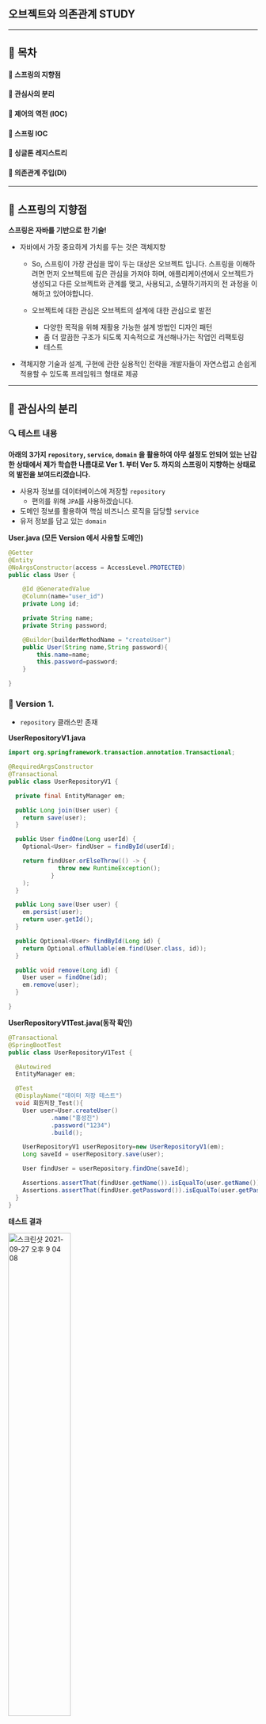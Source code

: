 ## 오브젝트와 의존관계 STUDY
***

## 🎯 목차
#### 📌 스프링의 지향점
#### 📌 관심사의 분리
#### 📌 제어의 역전 (IOC)
#### 📌 스프링 IOC
#### 📌 싱글톤 레지스트리
#### 📌 의존관계 주입(DI)
***
## 🚀 스프링의 지향점
**스프링은 자바를 기반으로 한 기술!**
- 자바에서 가장 중요하게 가치를 두는 것은 객체지향
  - So, 스프링이 가장 관심을 많이 두는 대상은 오브젝트 입니다.
  스프링을 이해하려면 먼저 오브젝트에 깊은 관심을 가져야 하며, 애플리케이션에서 오브젝트가 생성되고
  다른 오브젝트와 관계를 맺고, 사용되고, 소멸하기까지의 전 과정을 이해하고 있어야합니다.
  
  - 오브젝트에 대한 관심은 오브젝트의 설계에 대한 관심으로 발전
    - 다양한 목적을 위해 재활용 가능한 설계 방법인 디자인 패턴
    - 좀 더 깔끔한 구조가 되도록 지속적으로 개선해나가는 작업인 리팩토링
    - 테스트
    
- 객체지향 기술과 설계, 구현에 관한 실용적인 전략을 개발자들이 자연스럽고 손쉽게 적용할 수 있도록 프레임워크 형태로 제공
  

***
## 🚀 관심사의 분리

### 🔍 테스트 내용

**아래의 3가지 `repository`, `service`, `domain` 을 활용하여 아무 설정도 안되어 있는 난감한
상태에서 제가 학습한 나름대로 Ver 1. 부터 Ver 5. 까지의 스프링이 지향하는 상태로의 발전을 보여드리겠습니다.**
- 사용자 정보를 데이터베이스에 저장할 `repository`
  - 편의를 위해 `JPA`를 사용하겠습니다.
- 도메인 정보를 활용하여 핵심 비즈니스 로직을 담당할 `service`
- 유저 정보를 담고 있는 `domain`

**User.java (모든 Version 에서 사용할 도메인)**
```java
@Getter
@Entity
@NoArgsConstructor(access = AccessLevel.PROTECTED)
public class User {

    @Id @GeneratedValue
    @Column(name="user_id")
    private Long id;

    private String name;
    private String password;

    @Builder(builderMethodName = "createUser")
    public User(String name,String password){
        this.name=name;
        this.password=password;
    }

}
```

### 🔧 Version 1. 
- `repository` 클래스만 존재

**UserRepositoryV1.java**

```java
import org.springframework.transaction.annotation.Transactional;

@RequiredArgsConstructor
@Transactional
public class UserRepositoryV1 {

  private final EntityManager em;

  public Long join(User user) {
    return save(user);
  }

  public User findOne(Long userId) {
    Optional<User> findUser = findById(userId);

    return findUser.orElseThrow(() -> {
              throw new RuntimeException();
            }
    );
  }

  public Long save(User user) {
    em.persist(user);
    return user.getId();
  }

  public Optional<User> findById(Long id) {
    return Optional.ofNullable(em.find(User.class, id));
  }

  public void remove(Long id) {
    User user = findOne(id);
    em.remove(user);
  }

}


```

**UserRepositoryV1Test.java(동작 확인)**
```java
@Transactional
@SpringBootTest
public class UserRepositoryV1Test {

  @Autowired
  EntityManager em;

  @Test
  @DisplayName("데이터 저장 테스트")
  void 회원저장_Test(){
    User user=User.createUser()
            .name("홍성진")
            .password("1234")
            .build();

    UserRepositoryV1 userRepository=new UserRepositoryV1(em);
    Long saveId = userRepository.save(user);

    User findUser = userRepository.findOne(saveId);

    Assertions.assertThat(findUser.getName()).isEqualTo(user.getName());
    Assertions.assertThat(findUser.getPassword()).isEqualTo(user.getPassword());
  }
}
```

**테스트 결과**

<img width="50%" alt="스크린샷 2021-09-27 오후 9 04 08" src="https://user-images.githubusercontent.com/56334761/134904927-cd84d2d8-0e8a-40c1-9a1f-4c0c8b3b089f.png">

**이런 식으로 `repository` 클래스만 딱 쓰는 것은 객체지향관점에서 굉장한 문제를 초래한다고 합니다.**
- 정상적으로 동작하는 것이 확인 되었습니다. 근데 문제가??!
- 문제를 개선했을 때의 장점은?
- 미래에 주는 유익?!

**이러한 고찰(좋은 객체지향 설계)이 스프링을 활용한 개발의 첫 걸음이 되었다고 합니다.**

- **관심사의 분리**
  - 객체지향의 세계는 모든 것(오브젝트에 대한 설계와 이를 구현한 코드)이 변함.
    - 사용자의 요구사항에 따라
    - 시간이 변함에 따라
    - ...
  - **So,** 개발자가 객체를 설계할 때 가장 염두해야할 사항은 바로 미래의 변화를 어떻게 대처할 것인가? 입니다.
    - **ex)** 기능 변화에 대한 요구사항을 미래를 잘 대비한 개발자는 단지 몇 줄의 코드 수정 및 검증 까지의 시간이 5분이었다면,
    미래를 대비하지 않은 개발자는 5시간이 걸릴 수 있다는 것입니다.
  - 객체 지향 기술은 추상세계를 자유롭게 변경, 확장시킬 수 있다는 것에 의미가 있습니다.
  - 분리와 확장을 고려한 설계를 하면 필요한 작업을 최소화하고, 변경이 다른 작업에 문제를 일으키지 않을 것입니다.

- **분리**
  - 모든 변경과 발전은 한 번에 한 가지 관심사항에 집중해서 일어납니다.
    - **ex)** DB의 접속용 암호를 변경하라
    - 여기서 일어나는 문제는 변화에 따른 작업은 한 곳에 집중되지 않다는 경우가 많드는 것입니다. 즉, DB 접속 암호를 변경하기위해 수 백개의 클래스를
    돌아다니며, 확인을 해야할 수도 있다는 것입니다.
  - **So, 문제를 해결하기 위해?** 공통 관심사항을 가진 것들을 한 곳에 집중시키면 됩니다.
  - 관심이 같은 것끼리는 하나의 객체 안으로 , 다른 것은 따로 떨어져 서로 영향을 끼치지 않도록 하는 것입니다.
  
  - **분리의 예**
    - 중복 코드의 메소드 추출 (리팩토링의 메소드 추출 기법)
      - 이점 : 만일 중복 코드가 수 천개의 메소드에 흩어져 있다고 생각합시다. 근데, 중복 코드에 대한 변경이 필요하다면?? 수 천개의 메소드를
      일일히 수정하고 있어야할 것입니다. 만일 중복 코드를 메소드로 추출하여놨으면, 딱 한 곳만 바꾸기만 하면 되죠..
    

**만약, `repository`의 로직을 상황에 따라 바꾸고 싶다고 가정해 봅시다.**

하지만, 현재, Ver 1. 에서는 `repository`클래스 하나로만 구성되어 있습니다. 즉, 사용 시점마다 원하는 로직에 대한 코드로의 번거로운 수정이
필요하게 됩니다. 또한, 이 클래스를 개발한 개발자가 그만두고 다른 개발자가 이어서 작업을 한다고 생각한다면, 어느 부분을 수정해야 할 지도
모를 수 있으며 관심사가 다른 메소드들이 한 클래스내에 다 존재하고 있습니다.

**이러한 문제를 해결을 하기 위해서 기존 코드를 분리할 시점에 도달했습니다.**

### 🔧 Version 2.
Version 1. 에서의 코드를 보시면 한 가지 클래스내에 데이터베이스에 접근하는 메소드와 데이터베이스를 이용하여 비즈니스 로직을 담당하고 있는 메소드가 있습니다.
이 둘의 관심사를 `repository` 와 `service`로 분리시켜 봅시다.
어떻게 할까요??!
- 상속을 통한 확장
 
**UserRepositoryV2.java**

```java
public abstract class UserServiceV2 {

  public Long join(User user){
    return save(user);
  }

  public User findOne(Long userId){
    Optional<User> findUser=findById(userId);

    return findUser.orElseThrow(()->{
              throw new RuntimeException();
            }
    );
  }
  public abstract Long save(User user);
  public abstract Optional<User> findById(Long userId);
  public abstract void remove(Long userId);
}

```

**UserRepositoryV2Extends.java**

```java
@RequiredArgsConstructor
public class UserRepositoryV2Extends extends UserServiceV2{

    private final EntityManager em;

    @Override
    public Long save(User user) {
        em.persist(user);
        return user.getId();
    }

    @Override
    public Optional<User> findById(Long userId) {
        return Optional.ofNullable(em.find(User.class,userId));
    }

    @Override
    public void remove(Long userId) {
        User findUser = findById(userId).orElse(null);

        if(findUser==null)
            throw  new IllegalArgumentException();

        em.remove(findUser);
    }
}
```

**UserServiceV2Test.java**

```java
@SpringBootTest
@Transactional
public class UserServiceV2Test {

  @Autowired
  EntityManager em;

  @Test
  @DisplayName("V2 test")
  void V2_테스트(){

    User user=createUser("hong","1234");

    UserServiceV2 userService=new UserRepositoryV2Extends(em);

    Long saveId = userService.join(user);

    User findUser = userService.findOne(saveId).get();

    Assertions.assertThat(findUser.getName()).isEqualTo(user.getName());
    Assertions.assertThat(findUser.getPassword()).isEqualTo(user.getPassword());
  }

  private User createUser(String name, String password){
    return User.createUser()
            .name(name)
            .password(password)
            .build();
  }
}
```

**테스트 결과**

<img width="50%" alt="스크린샷 2021-09-28 오후 5 33 37" src="https://user-images.githubusercontent.com/56334761/135062980-7c4e4236-43ad-48e1-8ff4-e6e0d792cba9.png">

**추상 클래스를 활용하여 `repository`의 변경 작업을 한층 더 용이하게 사용할 수 있게 되었습니다.**
- 단순히 변경 이상으로 손쉽게 확장할 수 도 있게 되었습니다.
- 이제는 `repository`클래스의 코드를 변경할 필요없이 기능을 새롭게 정의한 클래스를 만들 수 있습니다.

**👍 템플릿 메소드 패턴**
>기본적인 로직의 흐름을 만들고, 그 기능의 일부를 추상 메소드나 오버라이딩이 가능한 메소드 등으로 만든 뒤
서브클래스에서 이런 메소드를 필요에 맞게 구현해서 사용하도록 하는 방법을 디자인 패턴에서 템플릿 메소드 패턴이라고 합니다.

**BUT, 변경 및 확장이 용이해졌지만 상속을 활용했다는 단점이 존재**
- 자바는 다중상속 허용 금지.
- 서브 클래스가 슈퍼 클래스의 기능을 사용할 수 있음.
  - 슈퍼 클래스 내부의 변경이 있을 때, 모든 서브클래스의 내용을 수정해야할 수도 있음. 즉, 관심사의 분리가 완벽하지 않다는 뜻.

### 🔧 Version 3.
- 독립적인 클래스로 분리하여 관심사를 분리
  - `repository` 관련된 부분을 상속클래스가 아닌 아예 별도의 클래스로 만들어봅시다.

**UserRepositoryV3.java**
```java
@RequiredArgsConstructor
public class UserRepositoryV3 {

    private final EntityManager em;

    public Long save(User user){
        em.persist(user);
        return user.getId();
    }

    public void remove(Long id){
        User findUser = findById(id).orElse(null);
        if(findUser==null)
            throw  new IllegalArgumentException();
        em.remove(findUser);
    }
    public Optional<User> findById(Long id){
        return Optional.ofNullable(em.find(User.class,id));
    }
    public Optional<User> findByName(String name){
        return Optional.ofNullable(em.createQuery("select u from User u where u.name=:name",User.class)
                .setParameter("name",name)
                .getSingleResult());
    }

}
```

**UserServiceV3.java**
```java
@Transactional
public class UserServiceV3 {

  private final EntityManager em;
  private final UserRepositoryV3 userRepositoryV3;

  public UserServiceV3(EntityManager em) {
    this.em = em;
    this.userRepositoryV3 = new UserRepositoryV3(em);
  }

  public Long join(User user){
    return userRepositoryV3.save(user);
  }

  public User findOne(Long userId){
    Optional<User> findUser=userRepositoryV3.findById(userId);

    return findUser.orElseThrow(()->{
              throw new RuntimeException();
            }
    );
  }
}
```

**UserServiceV3Test.java**
```java
@SpringBootTest
@Transactional
public class UserServiceV3Test {

    @Autowired EntityManager em;

    @Test
    @DisplayName("v3 service test")
    void service_v3_테스트(){
        User user=createUser("hong","123");

        UserServiceV3 userServiceV3=new UserServiceV3(em);

        Long joinId = userServiceV3.join(user);

        User findUser = userServiceV3.findOne(joinId);

        Assertions.assertThat(findUser.getName()).isEqualTo(user.getName());
        Assertions.assertThat(findUser.getId()).isEqualTo(joinId);
    }

    private User createUser(String name, String password){
        return User.createUser()
                .name(name)
                .password(password)
                .build();
    }
}
```

**동작 확인**

<img width="50%" alt="스크린샷 2021-09-28 오후 7 10 32" src="https://user-images.githubusercontent.com/56334761/135067909-22b78bb8-3a91-4eec-85b4-ef97401543e6.png">

**동작이 되는 것을 확인하실 수 있습니다.**

하지만, 한 눈에 보더라도 많은 문제가 존재하죠!
- `repository`의 확장이 다시 불가능해졌습니다.
  - `service`의 코드가 특정 `repository`에 종속되었기 때문입니다. 
  - 만일, `repsitory`의 특정 메소드 이름이 바뀌고, 이 메소드를 사용하는 곳이 수 백개 이상이라면 일일히 다 찾아가서 수정하는 작업은 너무 번거롭게 됩니다.
- `repsotory`가 어떤 클래스인지 `service`에서 구체적으로 알고 있어야 합니다. 즉, 이 또한 클래스의 변경이 일어난다면, 사용하고 있는 클래스에서 일일히 수정을 해야합니다.

**결론적으로, 이런 식으로 설계가 된다면, 어떤 클래스가 쓰일지 어떤 메소드가 쓰일지에 대한 정보를 일일히 다 알고 있어야 합니다.**
- 따라서 `service`는 구체적인 `repository`클래스에 종속될수 밖에 없습니다.

**상속의 문제를 해결하고자 한 것이 더 많은 문제를 초래하게 되었습니다.**

### 🔧 Version 4.